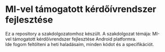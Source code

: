 # MI-vel támogatott kérdőívrendszer fejlesztése

Ez a repository a szakdolgozatomhoz készült. A szakdolgozat témája: MI-vel támogatott kérdőívrendszer fejlesztése Android platformra.  
Ide fogom feltölteni a heti haladásaim, minden kódot és a specifikációt.

